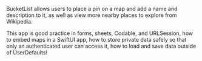 BucketList allows users to place a pin on a map and add a name and description to it, as well as view more nearby places to explore from Wikipedia.

This app is good practice in forms, sheets, Codable, and URLSession, how to embed maps in a SwiftUI app, how to store private data safely so that only an authenticated user can access it, how to load and save data outside of UserDefaults!
